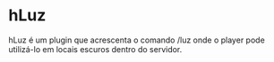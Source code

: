 # hLuz

hLuz é um plugin que acrescenta o comando /luz onde o player pode utilizá-lo em locais escuros dentro do servidor.
